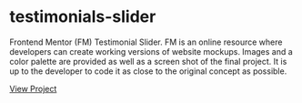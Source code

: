 # testimonials-slider
Frontend Mentor (FM) Testimonial Slider. FM is an online
resource where developers can create working versions of website
mockups. Images and a color palette are provided as well as a screen shot
of the final project. It is up to the developer to code it as close to
the original concept as possible.

[View Project](https://pdxdave.github.io/testimonials-slider/)